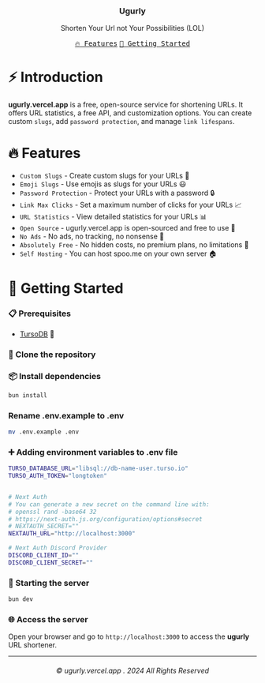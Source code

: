 <h3 align="center">Ugurly</h3>
<p align="center">Shorten Your Url not Your Possibilities (LOL)</p>

<p align="center">
    <a href="#-features"><kbd>🔥 Features</kbd></a>
    <a href="#-getting-started"><kbd>🚀 Getting Started</kbd></a>
</p>

# ⚡ Introduction

**ugurly.vercel.app** is a free, open-source service for shortening URLs. It offers URL statistics, a free API, and customization options. You can create custom `slugs`, add `password protection`, and manage `link lifespans`.

# 🔥 Features

- `Custom Slugs` - Create custom slugs for your URLs 🎯
- `Emoji Slugs` - Use emojis as slugs for your URLs 😃
- `Password Protection` - Protect your URLs with a password 🔒
- `Link Max Clicks` - Set a maximum number of clicks for your URLs 📈
- `URL Statistics` - View detailed statistics for your URLs 📊
- `Open Source` - ugurly.vercel.app is open-sourced and free to use 📖
- `No Ads` - No ads, no tracking, no nonsense 🚫
- `Absolutely Free` - No hidden costs, no premium plans, no limitations 💸
- `Self Hosting` - You can host spoo.me on your own server 🏠

# 🚀 Getting Started

### 📋 Prerequisites

- [TursoDB]([https://www.mongodb.com/try/download/community](https://turso.tech/app)) 🌿

### 📂 Clone the repository

### 📦 Install dependencies

```bash
bun install
```

### Rename .env.example to .env

```bash
mv .env.example .env
```

### ➕ Adding environment variables to .env file

```bash
TURSO_DATABASE_URL="libsql://db-name-user.turso.io"
TURSO_AUTH_TOKEN="longtoken"


# Next Auth
# You can generate a new secret on the command line with:
# openssl rand -base64 32
# https://next-auth.js.org/configuration/options#secret
# NEXTAUTH_SECRET=""
NEXTAUTH_URL="http://localhost:3000"

# Next Auth Discord Provider
DISCORD_CLIENT_ID=""
DISCORD_CLIENT_SECRET=""
```

### 🚀 Starting the server

```bash
bun dev
```

### 🌐 Access the server

Open your browser and go to `http://localhost:3000` to access the **ugurly** URL shortener.

---

<h6 align="center">
© ugurly.vercel.app . 2024
All Rights Reserved</h6>
